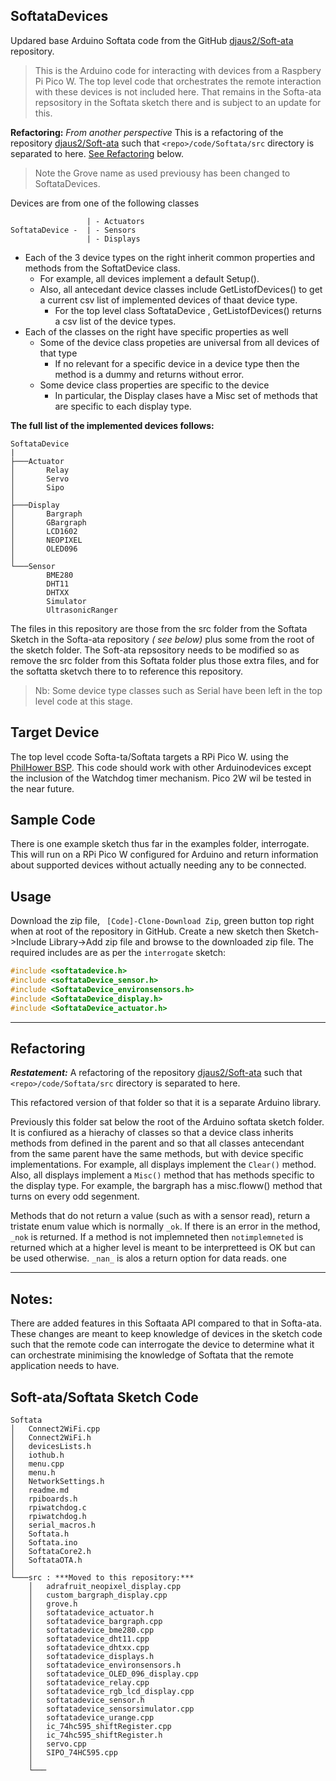 ## SoftataDevices

Updared base Arduino Softata code from the GitHub [djaus2/Soft-ata](https://github.com/djaus2/Soft-ata) repository.

> This is the Arduino code for interacting with devices from a Raspbery Pi Pico W. The top level code that orchestrates the remote interaction with these devices is not included here. That remains in the Softa-ata repsository in the Softata sketch there and  is subject to an update for this.

**Refactoring:**
_From another perspective_ This is a refactoring of the repository [djaus2/Soft-ata](https://gitshub.com/Softata) such that ```<repo>/code/Softata/src``` directory is separated to here.
[See Refactoring](#Refactoring) below.

> Note the Grove name as used previousy has been changed to SoftataDevices.

Devices are from one of the following classes

```
                 | - Actuators
SoftataDevice -  | - Sensors
                 | - Displays
```

- Each of the 3 device types on the right inherit common properties and methods from the SoftatDevice class.
  - For example, all devices implement a default Setup().
  - Also, all antecedant device classes include GetListofDevices() to get a current csv list of implemented devices of thaat device type.
    - For the top level class SoftataDevice , GetListofDevices() returns a csv list of the device types.
- Each of the classes on the right have specific properties as well
  - Some of the device class propeties are universal from all devices of that type
    - If no relevant for a specific device in a device type then the method is a dummy and returns without error.
  - Some device class properties are specific to the device
    - In particular, the Display clases have a Misc set of methods that are specific to each display type.

**The full list of the implemented devices follows:**

```
SoftataDevice
|
├───Actuator
│       Relay
│       Servo
│       Sipo
│
├───Display
│       Bargraph
│       GBargraph
│       LCD1602
│       NEOPIXEL
│       OLED096
│
└───Sensor
        BME280
        DHT11
        DHTXX
        Simulator
        UltrasonicRanger
```

The files in this repository are those from the src folder from the Softata Sketch in the Softa-ata repository _( see below)_  plus some from the root of the sketch folder. The Soft-ata repsository needs to be modified so as remove the src folder from this Softata folder plus those extra files, and for the softatta sketvch there to to reference this repository.

> Nb: Some device type classes such as Serial have been left in the top level code at this stage.

## Target Device
The top level ccode Softa-ta/Softata targets a RPi Pico W. using the [PhilHower BSP](https://github.com/earlephilhower/arduino-pico). This code should work with other Arduinodevices except the inclusion of the Watchdog timer mechanism.
Pico 2W wil be tested in the near future.

## Sample Code
There is one example sketch thus far in the examples folder, interrogate. This will run on a RPi Pico W configured for Arduino and return information about supported devices without actually needing any to be connected.

## Usage
Download the zip file, ``` [Code]-Clone-Download Zip```, green button top right when at root of the repository in GitHub.
Create a new sketch then Sketch->Include Library->Add zip file and browse to the downloaded zip file.
The required includes are as per the ```interrogate``` sketch:

```cpp
#include <softatadevice.h>
#include <softataDevice_sensor.h>
#include <SoftataDevice_environsensors.h>
#include <SoftataDevice_display.h>
#include <SoftataDevice_actuator.h>
```

---------------

## Refactoring  

***Restatement:*** A refactoring of the repository [djaus2/Soft-ata](https://gitshub.com/Softata) such that ```<repo>/code/Softata/src``` directory is separated to here.

This refactored version of that folder so that it is a separate Arduino library.

Previously this folder sat below the root of the Arduino softata sketch folder. It is confiured as a hierachy of classes so that a device class inherits methods from defined in the parent and so that all classes antecendant from the same parent have the same methods, but with device specific implementations. For example, all displays implement the ```Clear()``` method. Also, all displays implement a ```Misc()``` method that has methods specific to the display type. For example, the bargraph has a misc.floww() method that turns on every odd segenment. 

Methods that do not return a value (such as with a sensor read), return a tristate enum value which is normally ```_ok```. If there is an error in the method, ```_nok``` is returned. If a method is not implemneted then ```notimplemneted``` is returned which at a higher level is meant to be interpretteed is OK but can be used otherwise. ```_nan_``` is alos a return option for data reads.
one 

----------------

## Notes:

There are added features in this Softaata API compared to that in Softa-ata. These changes are meant to keep knowledge of devices in the sketch code such that the remote code can interrogate the device to determine what it can orchestrate minimising the knowledge of Softata that the remote application needs to have.


## Soft-ata/Softata Sketch Code
```
Softata
│   Connect2WiFi.cpp
│   Connect2WiFi.h
│   devicesLists.h
│   iothub.h
│   menu.cpp
│   menu.h
│   NetworkSettings.h
│   readme.md
│   rpiboards.h
│   rpiwatchdog.c
│   rpiwatchdog.h
│   serial_macros.h
│   Softata.h
│   Softata.ino
│   SoftataCore2.h
│   SoftataOTA.h
│
└───src : ***Moved to this repository:***
    │   adrafruit_neopixel_display.cpp
    │   custom_bargraph_display.cpp
    │   grove.h
    │   softatadevice_actuator.h
    │   softatadevice_bargraph.cpp
    │   softatadevice_bme280.cpp
    │   softatadevice_dht11.cpp
    │   softatadevice_dhtxx.cpp
    │   softatadevice_displays.h
    │   softatadevice_environsensors.h
    │   softatadevice_OLED_096_display.cpp
    │   softatadevice_relay.cpp
    │   softatadevice_rgb_lcd_display.cpp
    │   softatadevice_sensor.h
    │   softatadevice_sensorsimulator.cpp
    │   softatadevice_urange.cpp
    │   ic_74hc595_shiftRegister.cpp
    │   ic_74hc595_shiftRegister.h
    │   servo.cpp
    │   SIPO_74HC595.cpp
    │
    └───
```




